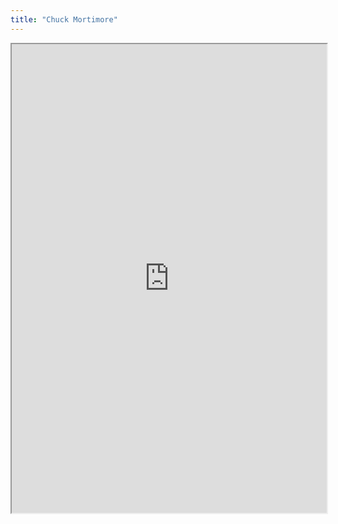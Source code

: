 ```yaml
---
title: "Chuck Mortimore"
---
```



<iframe height="750" width="100%" src="https://ewelton.github.io/ktest/wiki.html#Chuck%20Mortimore"></iframe>

